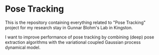 # Pose Tracking

This is the repository containing everything related to "Pose Tracking" project
for my research stay in Gunnar Blohm's Lab in Kingston.

I want to improve performance of pose tracking by combining (deep) pose extraction
algorithms with the variational coupled Gaussian process dynamical model.
